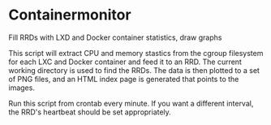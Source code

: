 # Containermonitor
Fill RRDs with LXD and Docker container statistics, draw graphs

This script will extract CPU and memory stastics from the cgroup filesystem for each LXC and Docker container and feed it to an RRD. The current working directory is used to find the RRDs. The data is then plotted to a set of PNG files, and an HTML index page is generated that points to the images.

Run this script from crontab every minute. If you want a different interval, the RRD's heartbeat should be set appropriately.
